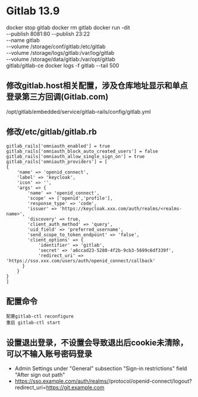# Gitlab 13.9

docker stop gitlab
docker rm gitlab
docker run -dit \
    --publish 8081:80 --publish 23:22 \
    --name gitlab \
    --volume /storage/conf/gitlab:/etc/gitlab \
    --volume /storage/logs/gitlab:/var/log/gitlab \
    --volume /storage/data/gitlab:/var/opt/gitlab \
    gitlab/gitlab-ce
docker logs -f gitlab --tail 500


## 修改gitlab.host相关配置，涉及仓库地址显示和单点登录第三方回调(Gitlab.com)
/opt/gitlab/embedded/service/gitlab-rails/config/gitlab.yml

## 修改/etc/gitlab/gitlab.rb
```
gitlab_rails['omniauth_enabled'] = true
gitlab_rails['omniauth_block_auto_created_users'] = false
gitlab_rails['omniauth_allow_single_sign_on'] = true
gitlab_rails['omniauth_providers'] = [
{
    'name' => 'openid_connect',
    'label' => 'keycloak',
    'icon' => '',
    'args' => {
        'name' => 'openid_connect',
        'scope' => ['openid','profile'],
        'response_type' => 'code',
        'issuer' => 'https://keycloak.xxx.com/auth/realms/<realms-name>',
        'discovery' => true,
        'client_auth_method' => 'query',
        'uid_field' => 'preferred_username',
        'send_scope_to_token_endpoint' => 'false',
        'client_options' => {
            'identifier' => 'gitlab',
            'secret' => 'a6ccad23-5280-4f2b-9cb3-5699c6df339f',
            'redirect_uri' => 'https://sso.xxx.com/users/auth/openid_connect/callback'
      }
    }
}
]
```

## 配置命令
```
配置gitlab-ctl reconfigure
重启 gitlab-ctl start
```

## 设置退出登录，不设置会导致退出后cookie未清除，可以不输入账号密码登录
- Admin Settings under "General" subsection "Sign-in restrictions" field "After sign out path"
- https://sso.example.com/auth/realms/<realm>/protocol/openid-connect/logout?redirect_uri=https://git.example.com